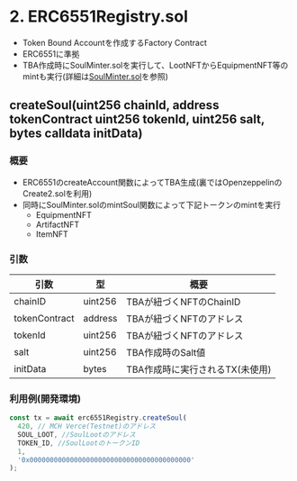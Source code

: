 # 2. ERC6551Registry.sol
* Token Bound Accountを作成するFactory Contract
* ERC6551に準拠
* TBA作成時にSoulMinter.solを実行して、LootNFTからEquipmentNFT等のmintも実行(詳細は[SoulMinter.sol](XXXX)を参照) 

## createSoul(uint256 chainId, address tokenContract uint256 tokenId, uint256 salt, bytes calldata initData)
### 概要
* ERC6551のcreateAccount関数によってTBA生成(裏ではOpenzeppelinのCreate2.solを利用)
* 同時にSoulMinter.solのmintSoul関数によって下記トークンのmintを実行
  * EquipmentNFT
  * ArtifactNFT
  * ItemNFT
  
### 引数
引数|型|概要
--|--|--|
chainID|uint256|TBAが紐づくNFTのChainID
tokenContract|address|TBAが紐づくNFTのアドレス
tokenId|uint256|TBAが紐づくNFTのアドレス
salt|uint256|TBA作成時のSalt値
initData|bytes|TBA作成時に実行されるTX(未使用)

### 利用例(開発環境)
  ```typescript
  const tx = await erc6551Registry.createSoul(
    420, // MCH Verce(Testnet)のアドレス
    SOUL_LOOT, //SoulLootのアドレス
    TOKEN_ID, //SoulLootのトークンID
    1,
    '0x0000000000000000000000000000000000000000'
  );
  ```
